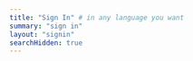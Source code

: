 ```yaml
---
title: "Sign In" # in any language you want
summary: "sign in"
layout: "signin"
searchHidden: true
---
```


